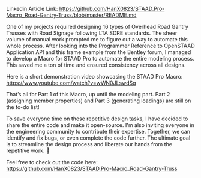 Linkedin Article Link:
https://github.com/HanX0823/STAAD.Pro-Macro_Road-Gantry-Truss/blob/master/README.md

One of my projects required designing 16 types of Overhead Road Gantry Trusses with Road Signage following LTA SDRE standards.
The sheer volume of manual work prompted me to figure out a way to automate this whole process.
After looking into the Programmer Reference to OpenSTAAD Application API and this frame example from the Bentley forum, I managed to develop a Macro for STAAD Pro to automate the entire modeling process.
This saved me a ton of time and ensured consistency across all designs.

Here is a short demonstration video showcasing the STAAD Pro Macro:
https://www.youtube.com/watch?v=wWN0JLswdSg

That’s all for Part 1 of this Macro, up until the modeling part. Part 2 (assigning member properties) and Part 3 (generating loadings) are still on the to-do list!

To save everyone time on these repetitive design tasks, I have decided to share the entire code and make it open-source.
I'm also inviting everyone in the engineering community to contribute their expertise.
Together, we can identify and fix bugs, or even complete the code further.
The ultimate goal is to streamline the design process and liberate our hands from the repetitive work. 🙌

Feel free to check out the code here: https://github.com/HanX0823/STAAD.Pro-Macro_Road-Gantry-Truss
